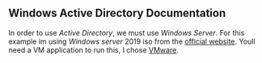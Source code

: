 ## Windows Active Directory Documentation
In order to use *Active Directory*, we must use *Windows Server*. For this example im using *Windows server* 2019 iso from the [official website](https://www.microsoft.com/en-us/evalcenter/download-windows-server-2019). Youll need a VM application to run this, I chose [VMware](https://www.vmware.com/info/workstation-player/evaluation).
